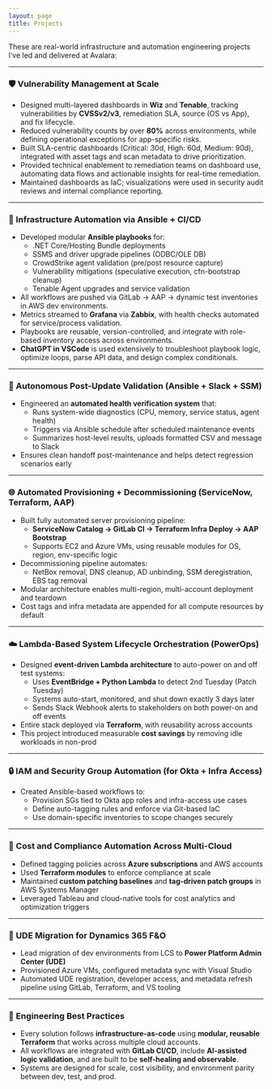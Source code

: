 ```yaml
---
layout: page
title: Projects
---
```


These are real-world infrastructure and automation engineering projects I’ve led and delivered at Avalara:

---

### 🛡️ Vulnerability Management at Scale

- Designed multi-layered dashboards in **Wiz** and **Tenable**, tracking vulnerabilities by **CVSSv2/v3**, remediation SLA, source (OS vs App), and fix lifecycle.
- Reduced vulnerability counts by over **80%** across environments, while defining operational exceptions for app-specific risks.
- Built SLA-centric dashboards (Critical: 30d, High: 60d, Medium: 90d), integrated with asset tags and scan metadata to drive prioritization.
- Provided technical enablement to remediation teams on dashboard use, automating data flows and actionable insights for real-time remediation.
- Maintained dashboards as IaC; visualizations were used in security audit reviews and internal compliance reporting.

---

### 🤖 Infrastructure Automation via Ansible + CI/CD

- Developed modular **Ansible playbooks** for:
  - .NET Core/Hosting Bundle deployments
  - SSMS and driver upgrade pipelines (ODBC/OLE DB)
  - CrowdStrike agent validation (pre/post resource capture)
  - Vulnerability mitigations (speculative execution, cfn-bootstrap cleanup)
  - Tenable Agent upgrades and service validation
- All workflows are pushed via GitLab → AAP → dynamic test inventories in AWS dev environments.
- Metrics streamed to **Grafana** via **Zabbix**, with health checks automated for service/process validation.
- Playbooks are reusable, version-controlled, and integrate with role-based inventory access across environments.
- **ChatGPT in VSCode** is used extensively to troubleshoot playbook logic, optimize loops, parse API data, and design complex conditionals.

---

### 🧠 Autonomous Post-Update Validation (Ansible + Slack + SSM)

- Engineered an **automated health verification system** that:
  - Runs system-wide diagnostics (CPU, memory, service status, agent health)
  - Triggers via Ansible schedule after scheduled maintenance events
  - Summarizes host-level results, uploads formatted CSV and message to Slack
- Ensures clean handoff post-maintenance and helps detect regression scenarios early

---

### 🌐 Automated Provisioning + Decommissioning (ServiceNow, Terraform, AAP)

- Built fully automated server provisioning pipeline:
  - **ServiceNow Catalog → GitLab CI → Terraform Infra Deploy → AAP Bootstrap**
  - Supports EC2 and Azure VMs, using reusable modules for OS, region, env-specific logic
- Decommissioning pipeline automates:
  - NetBox removal, DNS cleanup, AD unbinding, SSM deregistration, EBS tag removal
- Modular architecture enables multi-region, multi-account deployment and teardown
- Cost tags and infra metadata are appended for all compute resources by default

---

### ☁️ Lambda-Based System Lifecycle Orchestration (PowerOps)

- Designed **event-driven Lambda architecture** to auto-power on and off test systems:
  - Uses **EventBridge + Python Lambda** to detect 2nd Tuesday (Patch Tuesday)
  - Systems auto-start, monitored, and shut down exactly 3 days later
  - Sends Slack Webhook alerts to stakeholders on both power-on and off events
- Entire stack deployed via **Terraform**, with reusability across accounts
- This project introduced measurable **cost savings** by removing idle workloads in non-prod

---

### 🔒 IAM and Security Group Automation (for Okta + Infra Access)

- Created Ansible-based workflows to:
  - Provision SGs tied to Okta app roles and infra-access use cases
  - Define auto-tagging rules and enforce via Git-based IaC
  - Use domain-specific inventories to scope changes securely

---

### 🧩 Cost and Compliance Automation Across Multi-Cloud

- Defined tagging policies across **Azure subscriptions** and AWS accounts
- Used **Terraform modules** to enforce compliance at scale
- Maintained **custom patching baselines** and **tag-driven patch groups** in AWS Systems Manager
- Leveraged Tableau and cloud-native tools for cost analytics and optimization triggers

---

### 🔁 UDE Migration for Dynamics 365 F&O

- Lead migration of dev environments from LCS to **Power Platform Admin Center (UDE)**
- Provisioned Azure VMs, configured metadata sync with Visual Studio
- Automated UDE registration, developer access, and metadata refresh pipeline using GitLab, Terraform, and VS tooling

---

### 🧱 Engineering Best Practices

- Every solution follows **infrastructure-as-code** using **modular, reusable Terraform** that works across multiple cloud accounts.
- All workflows are integrated with **GitLab CI/CD**, include **AI-assisted logic validation**, and are built to be **self-healing and observable**.
- Systems are designed for scale, cost visibility, and environment parity between dev, test, and prod.